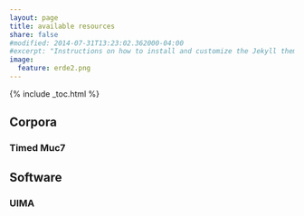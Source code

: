 ```yaml
---
layout: page
title: available resources
share: false
#modified: 2014-07-31T13:23:02.362000-04:00
#excerpt: "Instructions on how to install and customize the Jekyll theme Minimal Mistakes."
image:
  feature: erde2.png
---
```


{% include _toc.html %}


## Corpora

### Timed Muc7

## Software

### UIMA
